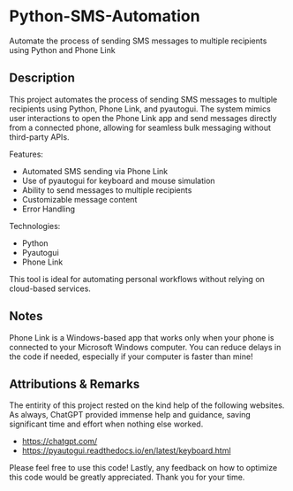 # Python-SMS-Automation
Automate the process of sending SMS messages to multiple recipients using Python and Phone Link

## Description ##
This project automates the process of sending SMS messages to multiple recipients using Python, Phone Link, and pyautogui. The system mimics user interactions to open the Phone Link app and send messages directly from a connected phone, allowing for seamless bulk messaging without third-party APIs.

Features:
- Automated SMS sending via Phone Link
- Use of pyautogui for keyboard and mouse simulation
- Ability to send messages to multiple recipients
- Customizable message content
- Error Handling

Technologies:
- Python
- Pyautogui
- Phone Link

This tool is ideal for automating personal workflows without relying on cloud-based services.

## Notes ##
Phone Link is a Windows-based app that works only when your phone is connected to your Microsoft Windows computer. You can reduce delays in the code if needed, especially if your computer is faster than mine!

## Attributions & Remarks ##

The entirity of this project rested on the kind help of the following websites. As always, ChatGPT provided immense help and guidance, saving significant time and effort when nothing else worked.

- https://chatgpt.com/
- https://pyautogui.readthedocs.io/en/latest/keyboard.html

Please feel free to use this code! Lastly, any feedback on how to optimize this code would be greatly appreciated. Thank you for your time.
